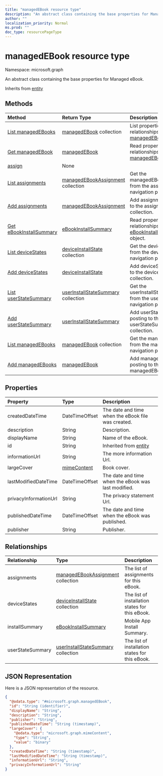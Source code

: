 ```yaml
---
title: "managedEBook resource type"
description: "An abstract class containing the base properties for Managed eBook."
author: ""
localization_priority: Normal
ms.prod: ""
doc_type: resourcePageType
---
```


# managedEBook resource type


Namespace: microsoft.graph

An abstract class containing the base properties for Managed eBook.


Inherits from [entity](../resources/entity.md)

## Methods
|Method|Return Type|Description|
|:---|:---|:---|
|[List managedEBooks](../api/managedebook-list.md)|[managedEBook](../resources/managedebook.md) collection|List properties and relationships of the [managedEBook](../resources/managedebook.md) objects.|
|[Get managedEBook](../api/managedebook-get.md)|[managedEBook](../resources/managedebook.md)|Read properties and relationships of the [managedEBook](../resources/managedebook.md) object.|
|[assign](../api/managedebook-assign.md)|None||
|[List assignments](../api/managedebook-list-assignments.md)|[managedEBookAssignment](../resources/managedebookassignment.md) collection|Get the managedEBookAssignments from the assignments navigation property.|
|[Add assignments](../api/managedebook-post-assignments.md)|[managedEBookAssignment](../resources/managedebookassignment.md)|Add assignments by posting to the assignments collection.|
|[Get eBookInstallSummary](../api/ebookinstallsummary-get.md)|[eBookInstallSummary](../resources/ebookinstallsummary.md)|Read properties and relationships of the [eBookInstallSummary](../resources/ebookinstallsummary.md) object.|
|[List deviceStates](../api/managedebook-list-devicestates.md)|[deviceInstallState](../resources/deviceinstallstate.md) collection|Get the deviceInstallStates from the deviceStates navigation property.|
|[Add deviceStates](../api/managedebook-post-devicestates.md)|[deviceInstallState](../resources/deviceinstallstate.md)|Add deviceStates by posting to the deviceStates collection.|
|[List userStateSummary](../api/managedebook-list-userstatesummary.md)|[userInstallStateSummary](../resources/userinstallstatesummary.md) collection|Get the userInstallStateSummaries from the userStateSummary navigation property.|
|[Add userStateSummary](../api/managedebook-post-userstatesummary.md)|[userInstallStateSummary](../resources/userinstallstatesummary.md)|Add userStateSummary by posting to the userStateSummary collection.|
|[List managedEBooks](../api/deviceappmanagement-list-managedebooks.md)|[managedEBook](../resources/managedebook.md) collection|Get the managedEBooks from the managedEBooks navigation property.|
|[Add managedEBooks](../api/deviceappmanagement-post-managedebooks.md)|[managedEBook](../resources/managedebook.md)|Add managedEBooks by posting to the managedEBooks collection.|

## Properties
|Property|Type|Description|
|:---|:---|:---|
|createdDateTime|DateTimeOffset|The date and time when the eBook file was created.|
|description|String|Description.|
|displayName|String|Name of the eBook.|
|id|String| Inherited from [entity](../resources/entity.md)|
|informationUrl|String|The more information Url.|
|largeCover|[mimeContent](../resources/mimecontent.md)|Book cover.|
|lastModifiedDateTime|DateTimeOffset|The date and time when the eBook was last modified.|
|privacyInformationUrl|String|The privacy statement Url.|
|publishedDateTime|DateTimeOffset|The date and time when the eBook was published.|
|publisher|String|Publisher.|

## Relationships
|Relationship|Type|Description|
|:---|:---|:---|
|assignments|[managedEBookAssignment](../resources/managedebookassignment.md) collection|The list of assignments for this eBook.|
|deviceStates|[deviceInstallState](../resources/deviceinstallstate.md) collection|The list of installation states for this eBook.|
|installSummary|[eBookInstallSummary](../resources/ebookinstallsummary.md)|Mobile App Install Summary.|
|userStateSummary|[userInstallStateSummary](../resources/userinstallstatesummary.md) collection|The list of installation states for this eBook.|

## JSON Representation
Here is a JSON representation of the resource.
<!-- {
  "blockType": "resource",
  "keyProperty": "id",
  "@odata.type": "microsoft.graph.managedEBook",
  "baseType": "microsoft.graph.entity",
  "openType": false
}
-->
``` json
{
  "@odata.type": "#microsoft.graph.managedEBook",
  "id": "String (identifier)",
  "displayName": "String",
  "description": "String",
  "publisher": "String",
  "publishedDateTime": "String (timestamp)",
  "largeCover": {
    "@odata.type": "microsoft.graph.mimeContent",
    "type": "String",
    "value": "binary"
  },
  "createdDateTime": "String (timestamp)",
  "lastModifiedDateTime": "String (timestamp)",
  "informationUrl": "String",
  "privacyInformationUrl": "String"
}
```


